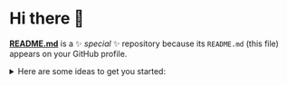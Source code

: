 Hi there 👋  
===========  

**[README.md](https://github.com/Artnoc1/artnoc1/README.md)** is a ✨ _special_ ✨ repository because its `README.md` (this file) appears on your GitHub profile.

<!---->  
<details markdown='1'><summary>Here are some ideas to get you started:</summary><br>
  <details markdown='1'><summary>- 🔭 I’m currently working on ...</summary>
    1<br>
    2<br>
    3<br>
    4<br>
    5<br>
  </details><br>
  <!---->  
<!---->  
  <details markdown='1'><summary>- 🌱 I’m currently learning ...</summary>
    1<br>
    2<br>
    3<br>
    4<br>
    5<br>
  </details><br>
  <!---->  
<!---->  
  <details markdown='1'><summary>- 👯 I’m looking to collaborate on ...</summary>
    1<br>
    2<br>
    3<br>
    4<br>
    5<br>
  </details><br>
  <!---->  
<!---->  
  <details markdown='1'><summary>- 🤔 I’m looking for help with ...</summary>
    1<br>
    2<br>
    3<br>
    4<br>
    5<br>
  </details><br>
  <!---->  
<!---->  
  <details markdown='1'><summary>- 💬 Ask me about ...</summary>
    1<br>
    2<br>
    3<br>
    4<br>
    5<br>
  </details><br>
  <!---->  
<!---->  
  <details markdown='1'><summary>- 📫 How to reach me: ...</summary>
    1<br>
    2<br>
    3<br>
    4<br>
    5<br>
  </details><br>
  <!---->  
<!---->  
  <details markdown='1'><summary>- 😄 Pronouns: ...</summary>
    1<br>
    2<br>
    3<br>
    4<br>
    5<br>
  </details><br>
  <!---->  
<!---->  
  <details markdown='1'><summary>- ⚡ Fun fact: ...</summary>
     1<br>
     2<br>
     3<br>
     4<br>
     5<br>
  </details><br>
  <!---->  
<!---->  
</details>
<!---->  
<!---->  
